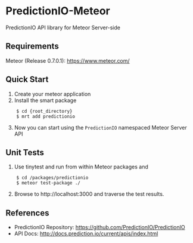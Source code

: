 PredictionIO-Meteor
===================
PredictionIO API library for Meteor Server-side

Requirements
------------
Meteor (Release 0.7.0.1): https://www.meteor.com/

Quick Start
-----------
1. Create your meteor application
2. Install the smart package

```
	$ cd {root_directory}
	$ mrt add predictionio
```

3. Now you can start using the `PredictionIO` namespaced Meteor Server API

Unit Tests
----------
1. Use tinytest and run from within Meteor packages and 

```
	$ cd /packages/predictionio
	$ meteor test-package ./
```

2. Browse to http://localhost:3000 and traverse the test results.

References
----------
- PredictionIO Repository: https://github.com/PredictionIO/PredictionIO
- API Docs: http://docs.prediction.io/current/apis/index.html
